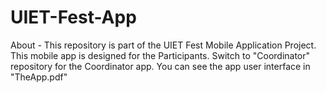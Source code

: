 # UIET-Fest-App
About - This repository is part of the UIET Fest Mobile Application Project. This mobile app is designed for the Participants. Switch to "Coordinator" repository for the Coordinator app.
You can see the app user interface in "TheApp.pdf"
